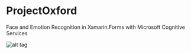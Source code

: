 # ProjectOxford

Face and Emotion Recognition in Xamarin.Forms with Microsoft Cognitive Services



![alt tag](https://shah0150.github.io/ProjectOxford/Xamarin.Forms_Faceemotiondetection.PNG "Description goes here")
